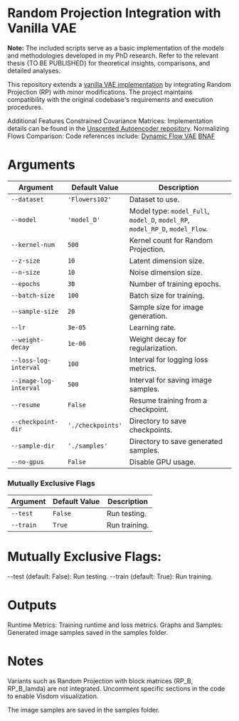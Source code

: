 # Random Projection Integration with Vanilla VAE

**Note:** The included scripts serve as a basic implementation of the models and methodologies developed in my PhD research. Refer to the relevant thesis {TO BE PUBLISHED} for theoretical insights, comparisons, and detailed analyses.

This repository extends a [vanilla VAE implementation](https://github.com/kuc2477/pytorch-vae) by integrating Random Projection (RP) with minor modifications. The project maintains compatibility with the original codebase's requirements and execution procedures.

Additional Features
Constrained Covariance Matrices: Implementation details can be found in the [Unscented Autoencoder repository](https://github.com/boschresearch/unscented-autoencoder).
Normalizing Flows Comparison: Code references include:
[Dynamic Flow VAE](https://github.com/fmu2/flow-VAE/blob/master/dynamic_flow_vae.py)
[BNAF](https://github.com/nicola-decao/BNAF/blob/master/bnaf.py)

# **Arguments**
| Argument                | Default Value         | Description                                         |
|-------------------------|-----------------------|-----------------------------------------------------|
| `--dataset`             | `'Flowers102'`       | Dataset to use.                                     |
| `--model`               | `'model_D'`          | Model type: `model_Full`, `model_D`, `model_RP`, `model_RP_D`, `model_Flow`. |
| `--kernel-num`          | `500`                | Kernel count for Random Projection.                |
| `--z-size`              | `10`                 | Latent dimension size.                              |
| `--n-size`              | `10`                 | Noise dimension size.                               |
| `--epochs`              | `30`                 | Number of training epochs.                          |
| `--batch-size`          | `100`                | Batch size for training.                            |
| `--sample-size`         | `20`                 | Sample size for image generation.                   |
| `--lr`                  | `3e-05`              | Learning rate.                                      |
| `--weight-decay`        | `1e-06`              | Weight decay for regularization.                    |
| `--loss-log-interval`   | `100`                | Interval for logging loss metrics.                 |
| `--image-log-interval`  | `500`                | Interval for saving image samples.                 |
| `--resume`              | `False`              | Resume training from a checkpoint.                  |
| `--checkpoint-dir`      | `'./checkpoints'`    | Directory to save checkpoints.                      |
| `--sample-dir`          | `'./samples'`        | Directory to save generated samples.                |
| `--no-gpus`             | `False`              | Disable GPU usage.                                  |

### Mutually Exclusive Flags

| Argument   | Default Value | Description       |
|------------|---------------|-------------------|
| `--test`   | `False`       | Run testing.      |
| `--train`  | `True`        | Run training.     |


# **Mutually Exclusive Flags**:
--test (default: False): Run testing.
--train (default: True): Run training.
# **Outputs**
Runtime Metrics: Training runtime and loss metrics.
Graphs and Samples: Generated image samples saved in the samples folder.
# **Notes**
Variants such as Random Projection with block matrices (RP_B, RP_B_lamda) are not integrated.
Uncomment specific sections in the code to enable Visdom visualization.

The image samples are saved in the samples folder.
